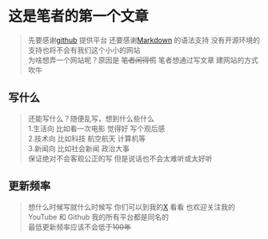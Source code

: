 # 这是笔者的第一个文章 

> 先要感谢[github](https://github.com) 提供平台 还要感谢[Markdown](https://www.markdownguide.org/) 的语法支持 没有开源环境的支持也将不会有我们这个小小的网站  
> 为啥想弄一个网站呢？原因是 <del>笔者闲得慌</del> 笔者想通过写文章 建网站的方式吹牛

## 写什么 

> 还能写什么？随便乱写，想到什么些什么  
> 1.生活向 比如看一次电影 觉得好 写个观后感  
> 2.技术向 比如科技 航空航天 计算机等  
> 3.新闻向 比如社会新闻 政治大事  
> 保证绝对不会客观公正的写 但是说话也不会太难听或太好听

## 更新频率 
> 想什么时候写就什么时候写 你们可以到我的[X](https://X.com/Ganfan_man) 看看 也欢迎关注我的YouTube 和 Github 我的所有平台都是同名的  
> 最低更新频率应该不会低于<del>100年</del>

